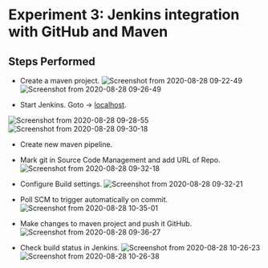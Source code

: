 # Experiment 3: Jenkins integration with GitHub and Maven

## Steps Performed

- Create a maven project.
![Screenshot from 2020-08-28 09-22-49](https://user-images.githubusercontent.com/46739435/95686811-fe011200-0c1d-11eb-9d31-6d99789a6224.png)
![Screenshot from 2020-08-28 09-26-49](https://user-images.githubusercontent.com/46739435/95686814-022d2f80-0c1e-11eb-82f5-5fc6a26882e9.png)

- Start Jenkins. Goto -> [localhost](https://localhost:8080).

![Screenshot from 2020-08-28 09-28-55](https://user-images.githubusercontent.com/46739435/95686817-05282000-0c1e-11eb-9823-90f4b3931903.png)
![Screenshot from 2020-08-28 09-30-18](https://user-images.githubusercontent.com/46739435/95686818-05c0b680-0c1e-11eb-9eb5-7876bc93c841.png)

- Create new maven pipeline.

- Mark git in Source Code Management and add URL of Repo.
![Screenshot from 2020-08-28 09-32-18](https://user-images.githubusercontent.com/46739435/95686820-078a7a00-0c1e-11eb-8776-c268ec120818.png)

- Configure Build settings.
![Screenshot from 2020-08-28 09-32-21](https://user-images.githubusercontent.com/46739435/95686823-09ecd400-0c1e-11eb-9262-6c68d27e0f9d.png)

- Poll SCM to trigger automatically on commit.
![Screenshot from 2020-08-28 10-35-01](https://user-images.githubusercontent.com/46739435/95687205-de6ae900-0c1f-11eb-9625-6a5ff801541c.png)

- Make changes to maven project and push it GitHub.
![Screenshot from 2020-08-28 09-36-27](https://user-images.githubusercontent.com/46739435/95686826-0bb69780-0c1e-11eb-9aaf-0fc0eba352d6.png)

- Check build status in Jenkins.
![Screenshot from 2020-08-28 10-26-23](https://user-images.githubusercontent.com/46739435/95686829-0d805b00-0c1e-11eb-9962-a1bf0f4535b5.png)
![Screenshot from 2020-08-28 10-26-38](https://user-images.githubusercontent.com/46739435/95687178-a95e9680-0c1f-11eb-9c78-c54f20af2252.png)
